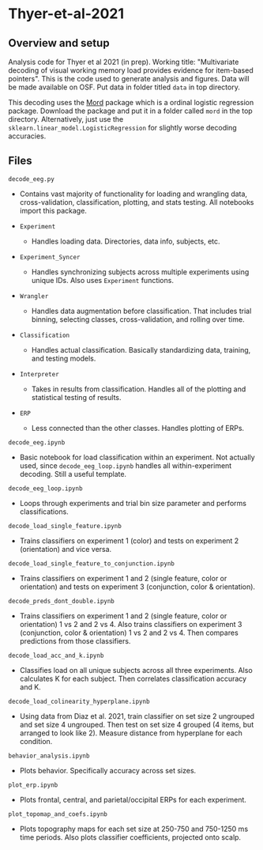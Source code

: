 # Thyer-et-al-2021

## Overview and setup 

Analysis code for Thyer et al 2021 (in prep). Working title: "Multivariate decoding of visual working memory load  provides evidence for item-based pointers". This is the code used to generate analysis and figures. Data will be made available on OSF. Put data in folder titled `data` in top directory. 

This decoding uses the [Mord](https://github.com/fabianp/mord) package which is a ordinal logistic regression package. Download the package and put it in a folder called `mord` in the top directory. Alternatively, just use the `sklearn.linear_model.LogisticRegression` for slightly worse decoding accuracies.

## Files

`decode_eeg.py`

- Contains vast majority of functionality for loading and wrangling data, cross-validation, classification, plotting, and stats testing. All notebooks import this package.
  
- `Experiment`
  - Handles loading data. Directories, data info, subjects, etc.
- `Experiment_Syncer`
  - Handles synchronizing subjects across multiple experiments using unique IDs. Also uses `Experiment` functions.
- `Wrangler`
  - Handles data augmentation before classification. That includes trial binning, selecting classes, cross-validation, and rolling over time.
- `Classification`
  - Handles actual classification. Basically standardizing data, training, and testing models.
- `Interpreter`
  - Takes in results from classification. Handles all of the plotting and statistical testing of results.
- `ERP`
  - Less connected than the other classes. Handles plotting of ERPs.

`decode_eeg.ipynb`

- Basic notebook for load classification within an experiment. Not actually used, since `decode_eeg_loop.ipynb` handles all within-experiment decoding. Still a useful template.

`decode_eeg_loop.ipynb`

- Loops through experiments and trial bin size parameter and performs classifications.

`decode_load_single_feature.ipynb`

- Trains classifiers on experiment 1 (color) and tests on experiment 2 (orientation) and vice versa.

`decode_load_single_feature_to_conjunction.ipynb`

- Trains classifiers on experiment 1 and 2 (single feature, color or orientation) and tests on experiment 3 (conjunction, color & orientation).

`decode_preds_dont_double.ipynb`

- Trains classifiers on experiment 1 and 2 (single feature, color or orientation) 1 vs 2 and 2 vs 4. Also trains classifiers on experiment 3 (conjunction, color & orientation) 1 vs 2 and 2 vs 4. Then compares predictions from those classifiers.

`decode_load_acc_and_k.ipynb`

- Classifies load on all unique subjects across all three experiments. Also calculates K for each subject. Then correlates classification accuracy and K.

`decode_load_colinearity_hyperplane.ipynb`

- Using data from Diaz et al. 2021, train classifier on set size 2 ungrouped and set size 4 ungrouped. Then test on set size 4 grouped (4 items, but arranged to look like 2). Measure distance from hyperplane for each condition.

`behavior_analysis.ipynb`

- Plots behavior. Specifically accuracy across set sizes.

`plot_erp.ipynb`

- Plots frontal, central, and parietal/occipital ERPs for each experiment.

`plot_topomap_and_coefs.ipynb`

- Plots topography maps for each set size at 250-750 and 750-1250 ms time periods. Also plots classifier coefficients, projected onto scalp.
